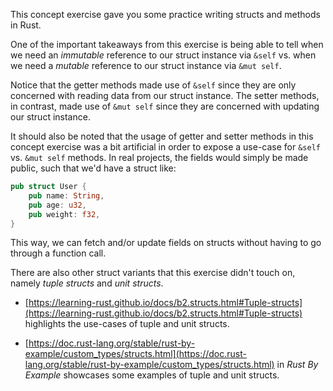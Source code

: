 This concept exercise gave you some practice writing structs and methods in Rust. 

One of the important takeaways from this exercise is being able to tell when we need an _immutable_ reference to our struct instance via `&self` vs. when we need a _mutable_ reference to our struct instance via `&mut self`. 

Notice that the getter methods made use of `&self` since they are only concerned with reading data from our struct instance. The setter methods, in contrast, made use of `&mut self` since they are concerned with updating our struct instance.

It should also be noted that the usage of getter and setter methods in this concept exercise was a bit artificial in order to expose a use-case for `&self` vs. `&mut self` methods. In real projects, the fields would simply be made public, such that we'd have a struct like:

```rust
pub struct User {
    pub name: String,
    pub age: u32, 
    pub weight: f32,
}
```

This way, we can fetch and/or update fields on structs without having to go through a function call.

There are also other struct variants that this exercise didn't touch on, namely _tuple structs_ and _unit structs_.

- [https://learning-rust.github.io/docs/b2.structs.html#Tuple-structs](https://learning-rust.github.io/docs/b2.structs.html#Tuple-structs) highlights the use-cases of tuple and unit structs.

- [https://doc.rust-lang.org/stable/rust-by-example/custom_types/structs.html](https://doc.rust-lang.org/stable/rust-by-example/custom_types/structs.html) in _Rust By Example_ showcases some examples of tuple and unit structs.
